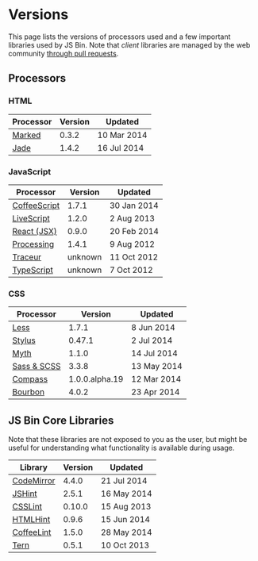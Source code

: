# Versions

This page lists the versions of processors used and a few important libraries used by JS&nbsp;Bin. Note that _client_ libraries are managed by the web community [through pull requests](/help/adding-libraries).

## Processors

### HTML

|Processor|Version|Updated|
|---|---|---|
|[Marked](https://github.com/chjj/marked/tree/v0.3.2)|0.3.2|10 Mar 2014|
|[Jade](https://github.com/visionmedia/jade/tree/1.4.2)|1.4.2|16 Jul 2014|

### JavaScript

|Processor|Version|Updated|
|---|---|---|
|[CoffeeScript](https://github.com/jashkenas/coffeescript/tree/1.7.1)|1.7.1|30 Jan 2014|
|[LiveScript](https://github.com/gkz/LiveScript/tree/1.2.0)|1.2.0|2 Aug 2013|
|[React (JSX)](https://github.com/facebook/react/tree/v0.9.0)|0.9.0|20 Feb 2014|
|[Processing](https://github.com/processing-js/processing-js/tree/v1.4.1)|1.4.1|9 Aug 2012|
|[Traceur](https://github.com/phuu/jsbin/blob/e13b1a3b5e0fb626d2aba8941ccdbde196b314d2/public/js/vendor/traceur.js)|unknown|11 Oct 2012|
|[TypeScript](https://github.com/jsbin/jsbin/commit/353323759839a547fe4fa0453739ba8cf37fe071)|unknown|7 Oct 2012|

### CSS

|Processor|Version|Updated|
|---|---|---|
|[Less](https://github.com/less/less.js/tree/v1.7.1)|1.7.1|8 Jun 2014|
|[Stylus](https://github.com/LearnBoost/stylus/tree/0.47.1)|0.47.1|2 Jul 2014|
|[Myth](https://github.com/segmentio/myth/tree/1.1.0)|1.1.0|14 Jul 2014|
|[Sass & SCSS](https://github.com/sass/sass/tree/3.3.8)|3.3.8|13 May 2014|
|[Compass](https://github.com/Compass/compass/tree/core-1.0.0.alpha.19)|1.0.0.alpha.19|12 Mar 2014|
|[Bourbon](https://github.com/thoughtbot/bourbon/tree/v4.0.1)|4.0.2|23 Apr 2014|

## JS Bin Core Libraries

Note that these libraries are not exposed to you as the user, but might be useful for understanding what functionality is available during usage.

|Library|Version|Updated|
|---|---|---|
|[CodeMirror](https://github.com/marijnh/CodeMirror/tree/466319fc1648b6c65d3886ce0f984dc9905fbc56)|4.4.0|21 Jul 2014|
|[JSHint](https://github.com/jshint/jshint/tree/2.5.1)|2.5.1|16 May 2014|
|[CSSLint](https://github.com/CSSLint/csslint/tree/v0.10.0)|0.10.0|15 Aug 2013|
|[HTMLHint](https://github.com/yaniswang/HTMLHint/tree/eddcca1c1ccf0aa08d89ff0ec0751b3aaabef716)|0.9.6|15 Jun 2014|
|[CoffeeLint](https://github.com/clutchski/coffeelint/tree/v1.5.0)|1.5.0|28 May 2014|
|[Tern](https://github.com/marijnh/tern/tree/5ae2b7e6542e14de120ee3b31d4d7eb54b32093b)|0.5.1|10 Oct 2013|


